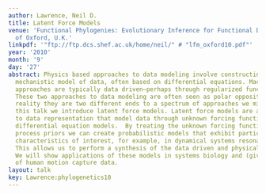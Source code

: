 ```yaml
---
author: Lawrence, Neil D.
title: Latent Force Models
venue: 'Functional Phylogenies: Evolutionary Inference for Functional Data, University
  of Oxford, U.K.'
linkpdf: '"ftp://ftp.dcs.shef.ac.uk/home/neil/" # "lfm_oxford10.pdf"'
year: '2010'
month: '9'
day: '27'
abstract: Physics based approaches to data modeling involve constructing an accurate
  mechanistic model of data, often based on differential equations. Machine learning
  approaches are typically data driven—perhaps through regularized function approximation.
  These two approaches to data modeling are often seen as polar opposites, but in
  reality they are two different ends to a spectrum of approaches we might take. In
  this talk we introduce latent force models. Latent force models are a new approach
  to data representation that model data through unknown forcing functions that drive
  differential equation models.  By treating the unknown forcing functions with Gaussian
  process priors we can create probabilistic models that exhibit particular physical
  characteristics of interest, for example, in dynamical systems resonance and inertia.
  This allows us to perform a synthesis of the data driven and physical modeling paradigms.
  We will show applications of these models in systems biology and (given time) modelling
  of human motion capture data.
layout: talk
key: Lawrence:phylogenetics10
---
```

